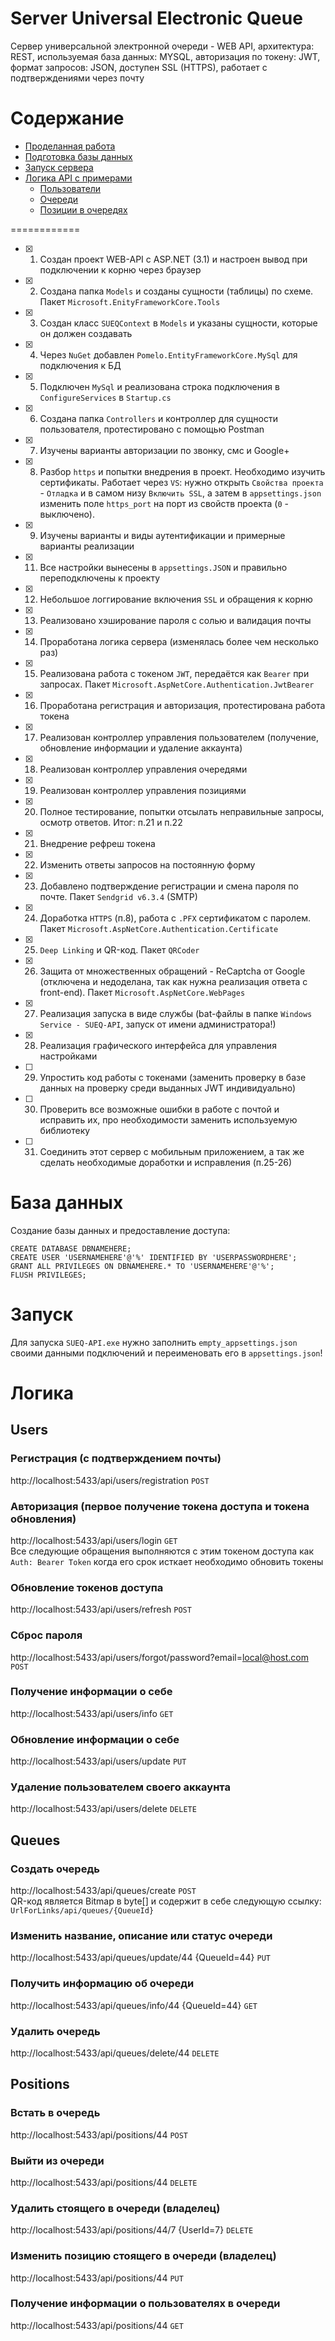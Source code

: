 # Server Universal Electronic Queue
Сервер универсальной электронной очереди - WEB API, архитектура: REST, используемая база данных: MYSQL, авторизация по токену: JWT, формат запросов: JSON, доступен SSL (HTTPS), работает с подтверждениями через почту

Содержание
============

<!--ts-->
   * [Проделанная работа](./README.md#План)
   * [Подготовка базы данных](./README.md#База-данных)
   * [Запуск сервера](./README.md#Запуск)
   * [Логика API с примерами](./README.md#Логика)
	   * [Пользователи](./README.md#Users)
	   * [Очереди](./README.md#Queues)
	   * [Позиции в очередях](./README.md#Positions)
<!--te-->


============

- [x] 1. Создан проект WEB-API с ASP.NET (3.1) и настроен вывод при подключении к корню через браузер
- [x] 2. Создана папка `Models` и созданы сущности (таблицы) по схеме. Пакет `Microsoft.EnityFrameworkCore.Tools`
- [x] 3. Создан класс `SUEQContext` в `Models` и указаны сущности, которые он должен создавать
- [x] 4. Через `NuGet` добавлен `Pomelo.EntityFrameworkCore.MySql` для подключения к БД
- [x] 5. Подключен `MySql` и реализована строка подключения в `ConfigureServices` в `Startup.cs`
- [x] 6. Создана папка `Controllers` и контроллер для сущности пользователя, протестировано с помощью Postman
- [x] 7. Изучены варианты авторизации по звонку, смс и Google+
- [x] 8. Разбор `https` и попытки внедрения в проект. Необходимо изучить сертификаты. Работает через `VS`: нужно открыть `Свойства проекта` - `Отладка` и в самом низу `Включить SSL`, а затем в `appsettings.json` изменить поле `https_port` на порт из свойств проекта (`0` - выключено).
- [x] 9. Изучены варианты и виды аутентификации и примерные варианты реализации
- [x] 11. Все настройки вынесены в `appsettings.JSON` и правильно переподключены к проекту
- [x] 12. Небольшое логгирование включения `SSL` и обращения к корню
- [x] 13. Реализовано хэширование пароля с солью и валидация почты
- [x] 14. Проработана логика сервера (изменялась более чем несколько раз)
- [x] 15. Реализована работа с токеном `JWT`, передаётся как `Bearer` при запросах. Пакет `Microsoft.AspNetCore.Authentication.JwtBearer`
- [x] 16. Проработана регистрация и авторизация, протестирована работа токена
- [x] 17. Реализован контроллер управления пользователем (получение, обновление информации и удаление аккаунта)
- [x] 18. Реализован контроллер управления очередями
- [x] 19. Реализован контроллер управления позициями
- [x] 20. Полное тестирование, попытки отсылать неправильные запросы, осмотр ответов. Итог: п.21 и п.22
- [x] 21. Внедрение рефреш токена
- [x] 22. Изменить ответы запросов на постоянную форму
- [x] 23. Добавлено подтверждение регистрации и смена пароля по почте. Пакет `Sendgrid v6.3.4` (SMTP)
- [x] 24. Доработка `HTTPS` (п.8), работа с `.PFX` сертификатом с паролем. Пакет `Microsoft.AspNetCore.Authentication.Certificate`
- [x] 25. `Deep Linking` и QR-код. Пакет `QRCoder`
- [x] 26. Защита от множественных обращений - ReCaptcha от Google (отключена и недоделана, так как нужна реализация ответа с front-end). Пакет `Microsoft.AspNetCore.WebPages`   
- [x] 27. Реализация запуска в виде службы (bat-файлы в папке `Windows Service - SUEQ-API`, запуск от имени администратора!)
- [x] 28. Реализация графического интерфейса для управления настройками
- [ ] 29. Упростить код работы с токенами (заменить проверку в базе данных на проверку среди выданных JWT индивидуально)
- [ ] 30. Проверить все возможные ошибки в работе с почтой и исправить их, про необходимости заменить используемую библиотеку
- [ ] 31. Соединить этот сервер с мобильным приложением, а так же сделать необходимые доработки и исправления (п.25-26)

База данных
============

Создание базы данных и предоставление доступа:  
```mysql
CREATE DATABASE DBNAMEHERE;
CREATE USER 'USERNAMEHERE'@'%' IDENTIFIED BY 'USERPASSWORDHERE';
GRANT ALL PRIVILEGES ON DBNAMEHERE.* TO 'USERNAMEHERE'@'%';
FLUSH PRIVILEGES;
```
  
Запуск
============
  
Для запуска `SUEQ-API.exe` нужно заполнить `empty_appsettings.json` своими данными подключений и переименовать его в `appsettings.json`!  
  
Логика
============

## Users
  
### Регистрация (с подтверждением почты)  
http://localhost:5433/api/users/registration `POST`
  
### Авторизация (первое получение токена доступа и токена обновления)  
http://localhost:5433/api/users/login `GET`  
Все следующие обращения выполняются с этим токеном доступа как `Auth: Bearer Token` когда его срок исткает необходимо обновить токены  
  
### Обновление токенов доступа  
http://localhost:5433/api/users/refresh `POST`
  
### Сброс пароля  
http://localhost:5433/api/users/forgot/password?email=local@host.com  `POST` 
  
### Получение информации о себе  
http://localhost:5433/api/users/info `GET`
  
### Обновление информации о себе  
http://localhost:5433/api/users/update `PUT`  
  
### Удаление пользователем своего аккаунта  
http://localhost:5433/api/users/delete `DELETE`
  
## Queues

### Создать очередь  
http://localhost:5433/api/queues/create `POST`  
QR-код является Bitmap в byte[] и содержит в себе следующую ссылку: `UrlForLinks/api/queues/{QueueId}`  
  
### Изменить название, описание или статус очереди  
http://localhost:5433/api/queues/update/44 {QueueId=44} `PUT`  
  
### Получить информацию об очереди  
http://localhost:5433/api/queues/info/44 {QueueId=44} `GET`  
  
###  Удалить очередь 
http://localhost:5433/api/queues/delete/44 `DELETE`  
  
## Positions

### Встать в очередь  
http://localhost:5433/api/positions/44 `POST`  
  
### Выйти из очереди  
http://localhost:5433/api/positions/44 `DELETE`  
  
### Удалить стоящего в очереди (владелец)  
http://localhost:5433/api/positions/44/7 {UserId=7} `DELETE`  
  
### Изменить позицию стоящего в очереди (владелец)  
http://localhost:5433/api/positions/44 `PUT`
  
### Получение информации о пользователях в очереди
http://localhost:5433/api/positions/44 `GET`  
